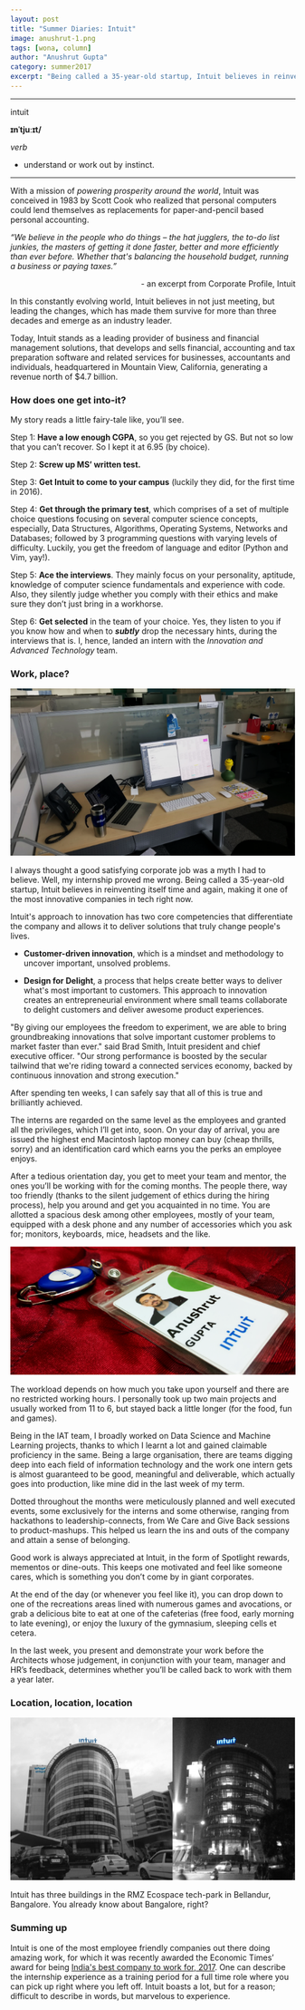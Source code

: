 ```yaml
---
layout: post
title: "Summer Diaries: Intuit"
image: anushrut-1.png
tags: [wona, column]
author: "Anushrut Gupta"
category: summer2017 
excerpt: "Being called a 35-year-old startup, Intuit believes in reinventing itself time and again, making it one of the most innovative companies in tech right now. Intuit is one of the most employee friendly companies out there doing amazing work, for which it was recently awarded the Economic Times’ award for being India's best company to work for, 2017."
---
```


___
intuit

**ɪnˈtjuːɪt/**

*verb*

  - understand or work out by instinct.

___

With a mission of _powering prosperity around the world_, Intuit was conceived in 1983 by Scott Cook who realized that personal computers could lend themselves as replacements for paper-and-pencil based personal accounting.

_“We believe in the people who do things – the hat jugglers, the to-do list junkies, the masters of getting it done faster, better and more efficiently than ever before. Whether that's balancing the household budget, running a business or paying taxes.”_
<p style="text-align: right;">- an excerpt from Corporate Profile, Intuit</p>

In this constantly evolving world, Intuit believes in not just meeting, but leading the changes, which has made them survive for more than three decades and emerge as an industry leader.

Today, Intuit stands as a leading provider of business and financial management solutions, that develops and sells financial, accounting and tax preparation software and related services for businesses, accountants and individuals, headquartered in Mountain View, California, generating a revenue north of $4.7 billion.

### How does one get into-it?
My story reads a little fairy-tale like, you’ll see.

Step 1: __Have a low enough CGPA__, so you get rejected by GS. But not so low that you can’t recover. So I kept it at 6.95 (by choice).

Step 2: __Screw up MS’ written test.__

Step 3: __Get Intuit to come to your campus__ (luckily they did, for the first time in 2016).

Step 4: __Get through the primary test__, which comprises of a set of multiple choice questions focusing on several computer science concepts, especially, Data Structures, Algorithms, Operating Systems, Networks and Databases; followed by 3 programming questions with varying levels of difficulty. Luckily, you get the freedom of language and editor (Python and Vim, yay!).

Step 5: __Ace the interviews__. They mainly focus on your personality, aptitude, knowledge of computer science fundamentals and experience with code. Also, they silently judge whether you comply with their ethics and make sure they don’t just bring in a workhorse.

Step 6: __Get selected__ in the team of your choice. Yes, they listen to you if you know how and when to __*subtly*__ drop the necessary hints, during the interviews that is. I, hence, landed an intern with the _Innovation and Advanced Technology_ team.


### Work, place?

![pic1](/images/posts/anushrut-2.png)

I always thought a good satisfying corporate job was a myth I had to believe. Well, my internship proved me wrong. Being called a 35-year-old startup, Intuit believes in reinventing itself time and again, making it one of the most innovative companies in tech right now.

Intuit's approach to innovation has two core competencies that differentiate the company and allows it to deliver solutions that truly change people's lives.

  * __Customer-driven innovation__, which is a mindset and methodology to uncover important, unsolved problems.

  * __Design for Delight__, a process that helps create better ways to deliver what's most important to customers. This approach to innovation creates an entrepreneurial environment where small teams collaborate to delight customers and deliver awesome product experiences.

"By giving our employees the freedom to experiment, we are able to bring groundbreaking innovations that solve important customer problems to market faster than ever." said Brad Smith, Intuit president and chief executive officer. "Our strong performance is boosted by the secular tailwind that we're riding toward a connected services economy, backed by continuous innovation and strong execution."

After spending ten weeks, I can safely say that all of this is true and brilliantly achieved.

The interns are regarded on the same level as the employees and granted all the privileges, which I’ll get into, soon. On your day of arrival, you are issued the highest end Macintosh laptop money can buy (cheap thrills, sorry) and an identification card which earns you the perks an employee enjoys.

After a tedious orientation day, you get to meet your team and mentor, the ones you’ll be working with for the coming months. The people there, way too friendly (thanks to the silent judgement of ethics during the hiring process), help you around and get you acquainted in no time. You are allotted a spacious desk among other employees, mostly of your team, equipped with a desk phone and any number of accessories which you ask for; monitors, keyboards, mice, headsets and the like.

![pic2](/images/posts/anushrut-3.png)

The workload depends on how much you take upon yourself and there are no restricted working hours. I personally took up two main projects and usually worked from 11 to 6, but stayed back a little longer (for the food, fun and games).

Being in the IAT team, I broadly worked on Data Science and Machine Learning projects, thanks to which I learnt a lot and gained claimable proficiency in the same. Being a large organisation, there are teams digging deep into each field of information technology and the work one intern gets is almost guaranteed to be good, meaningful and deliverable, which actually goes into production, like mine did in the last week of my term.

Dotted throughout the months were meticulously planned and well executed events, some exclusively for the interns and some otherwise, ranging from hackathons to leadership-connects, from We Care and Give Back sessions to product-mashups. This helped us learn the ins and outs of the company and attain a sense of belonging.

Good work is always appreciated at Intuit, in the form of Spotlight rewards, mementos or dine-outs. This keeps one motivated and feel like someone cares, which is something you don’t come by in giant corporates.

At the end of the day (or whenever you feel like it), you can drop down to one of the recreations areas lined with numerous games and avocations, or grab a delicious bite to eat at one of the cafeterias (free food, early morning to late evening), or enjoy the luxury of the gymnasium, sleeping cells et cetera.

In the last week, you present and demonstrate your work before the Architects whose judgement, in conjunction with your team, manager and HR’s feedback, determines whether you’ll be called back to work with them a year later.

### Location, location, location

![pic3](/images/posts/anushrut-4.png)

Intuit has three buildings in the RMZ Ecospace tech-park in Bellandur, Bangalore. You already know about Bangalore, right?

### Summing up
Intuit is one of the most employee friendly companies out there doing amazing work, for which it was recently awarded the Economic Times’ award for being [India's best company to work for, 2017](http://economictimes.indiatimes.com/news/company/corporate-trends/indias-best-companies-to-work-for-2017-at-intuit-everyone-gets-a-say-in-policies-affecting-them/articleshow/59417729.cms). One can describe the internship experience as a training period for a full time role where you can pick up right where you left off. Intuit boasts a lot, but for a reason; difficult to describe in words, but marvelous to experience.
